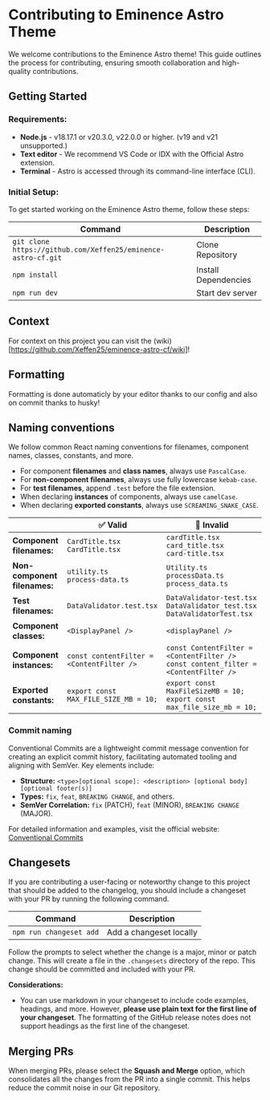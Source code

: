 # Contributing to Eminence Astro Theme

We welcome contributions to the Eminence Astro theme! This guide outlines the process for contributing, ensuring smooth collaboration and high-quality contributions.

## Getting Started

### Requirements:

- **Node.js** - v18.17.1 or v20.3.0, v22.0.0 or higher. (v19 and v21 unsupported.)
- **Text editor** - We recommend VS Code or IDX with the Official Astro extension.
- **Terminal** - Astro is accessed through its command-line interface (CLI).

### Initial Setup:

To get started working on the Eminence Astro theme, follow these steps:

| Command                                                       | Description          |
| ------------------------------------------------------------- | -------------------- |
| `git clone https://github.com/Xeffen25/eminence-astro-cf.git` | Clone Repository     |
| `npm install`                                                 | Install Dependencies |
| `npm run dev`                                                 | Start dev server     |

## Context

For context on this project you can visit the (wiki)[https://github.com/Xeffen25/eminence-astro-cf/wiki]!

## Formatting

Formatting is done automaticly by your editor thanks to our config and also on commit thanks to husky!

## Naming conventions

We follow common React naming conventions for filenames, component names, classes, constants, and more.

- For component **filenames** and **class names**, always use `PascalCase`.
- For **non-component filenames**, always use fully lowercase `kebab-case`.
- For **test filenames**, append `.test` before the file extension.
- When declaring **instances** of components, always use `camelCase`.
- When declaring **exported constants**, always use `SCREAMING_SNAKE_CASE`.

| &nbsp;                       | ✅ Valid                                  | 🚫 Invalid                                                                              |
| ---------------------------- | ----------------------------------------- | --------------------------------------------------------------------------------------- |
| **Component filenames:**     | `CardTitle.tsx`<br>`CardTitle.tsx`        | `cardTitle.tsx`<br>`card_title.tsx`<br>`card-title.tsx`                                 |
| **Non-component filenames:** | `utility.ts`<br>`process-data.ts`         | `Utility.ts`<br>`processData.ts`<br>`process_data.ts`                                   |
| **Test filenames:**          | `DataValidator.test.tsx`                  | `DataValidator-test.tsx`<br>`DataValidator_test.tsx`<br>`DataValidatorTest.tsx`         |
| **Component classes:**       | `<DisplayPanel />`                        | `<displayPanel />`                                                                      |
| **Component instances:**     | `const contentFilter = <ContentFilter />` | `const ContentFilter = <ContentFilter />`<br>`const content_filter = <ContentFilter />` |
| **Exported constants:**      | `export const MAX_FILE_SIZE_MB = 10;`     | `export const MaxFileSizeMB = 10;`<br>`export const max_file_size_mb = 10;`             |

### Commit naming

Conventional Commits are a lightweight commit message convention for creating an explicit commit history, facilitating automated tooling and aligning with SemVer. Key elements include:

- **Structure:** `<type>[optional scope]: <description> [optional body] [optional footer(s)]`
- **Types:** `fix`, `feat`, `BREAKING CHANGE`, and others.
- **SemVer Correlation:** `fix` (PATCH), `feat` (MINOR), `BREAKING CHANGE` (MAJOR).

For detailed information and examples, visit the official website: [Conventional Commits](https://www.conventionalcommits.org/en/v1.0.0/)

## Changesets

If you are contributing a user-facing or noteworthy change to this project that should be added to the changelog, you should include a changeset with your PR by running the following command.

| Command                 | Description             |
| ----------------------- | ----------------------- |
| `npm run changeset add` | Add a changeset locally |

Follow the prompts to select whether the change is a major, minor or patch change. This will create a file in the `.changesets` directory of the repo. This change should be committed and included with your PR.

**Considerations:**

- You can use markdown in your changeset to include code examples, headings, and more. However, **please use plain text for the first line of your changeset**. The formatting of the GitHub release notes does not support headings as the first line of the changeset.

## Merging PRs

When merging PRs, please select the **Squash and Merge** option, which consolidates all the changes from the PR into a single commit. This helps reduce the commit noise in our Git repository.
